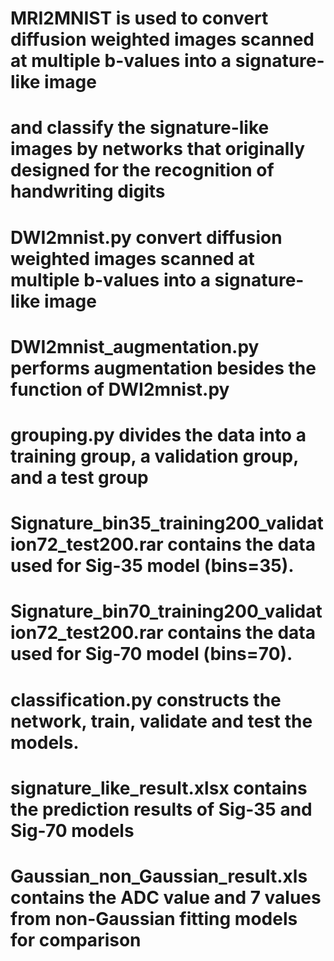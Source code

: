 # MRI2MNIST is used to convert diffusion weighted images scanned at multiple b-values into a signature-like image
# and classify the signature-like images by networks that originally designed for the recognition of handwriting digits

# DWI2mnist.py convert diffusion weighted images scanned at multiple b-values into a signature-like image
# DWI2mnist_augmentation.py performs augmentation besides the function of DWI2mnist.py
# grouping.py divides the data into a training group, a validation group, and a test group

# Signature_bin35_training200_validation72_test200.rar contains the data used for Sig-35 model (bins=35).
# Signature_bin70_training200_validation72_test200.rar contains the data used for Sig-70 model (bins=70).

# classification.py constructs the network, train, validate and test the models.

# signature_like_result.xlsx contains the prediction results of Sig-35 and Sig-70 models
# Gaussian_non_Gaussian_result.xls contains the ADC value and 7 values from non-Gaussian fitting models for comparison
